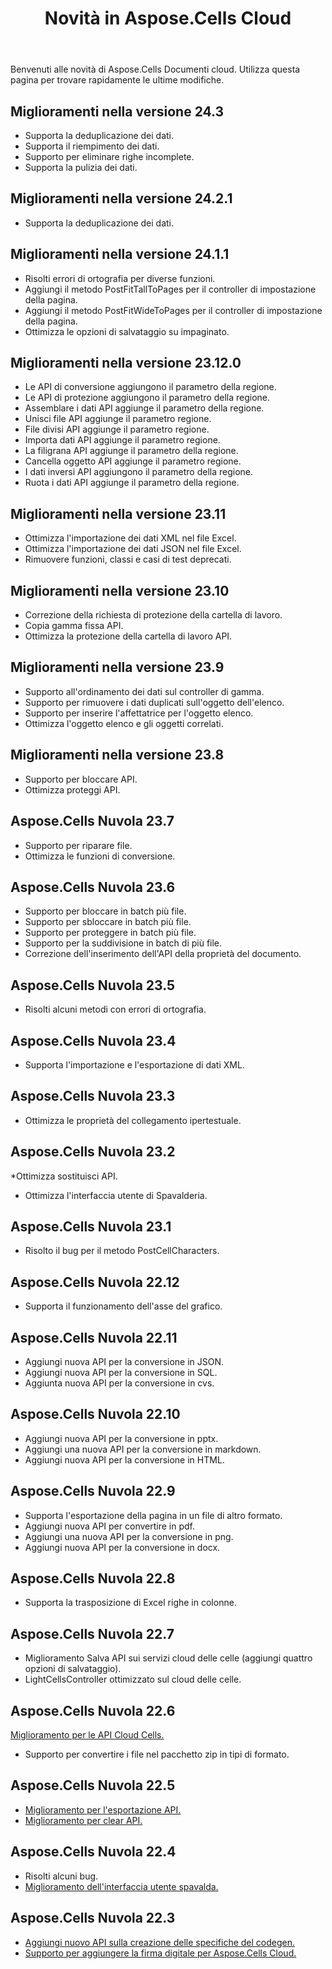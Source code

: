 ﻿---
title: Novità in Aspose.Cells Cloud
second_title: Aspose.Cells Cloud Documen
linktitle: Cosa c'è di bello?
type: docs
weight: 5
url: /it/what-s-new-in-aspose-cells-cloud/
keywords: What's new in aspose cells cloud. Office Excel 2013,  Office Excel 2016,  Office Excel 2019，office Excel 365
description: In questa pagina vengono descritte le novità più interessanti di Aspose.Cells Cloud introdotte nelle ultime versioni
kwords: Excel, Office Cloud, REST API, Foglio di calcolo, PDF, CSV, Json, Markdwon, Novità in Aspose.Cells Cloud
---
Benvenuti alle novità di Aspose.Cells Documenti cloud. Utilizza questa pagina per trovare rapidamente le ultime modifiche.

## Miglioramenti nella versione 24.3

- Supporta la deduplicazione dei dati.
- Supporta il riempimento dei dati.
- Supporto per eliminare righe incomplete.
- Supporta la pulizia dei dati.

## Miglioramenti nella versione 24.2.1

- Supporta la deduplicazione dei dati.

## Miglioramenti nella versione 24.1.1

- Risolti errori di ortografia per diverse funzioni.
- Aggiungi il metodo PostFitTallToPages per il controller di impostazione della pagina.
- Aggiungi il metodo PostFitWideToPages per il controller di impostazione della pagina.
- Ottimizza le opzioni di salvataggio su impaginato.

## Miglioramenti nella versione 23.12.0

- Le API di conversione aggiungono il parametro della regione.
- Le API di protezione aggiungono il parametro della regione.
- Assemblare i dati API aggiunge il parametro della regione.
- Unisci file API aggiunge il parametro regione.
- File divisi API aggiunge il parametro regione.
- Importa dati API aggiunge il parametro regione.
- La filigrana API aggiunge il parametro della regione.
- Cancella oggetto API aggiunge il parametro regione.
- I dati inversi API aggiungono il parametro della regione.
- Ruota i dati API aggiunge il parametro della regione.

## Miglioramenti nella versione 23.11

- Ottimizza l'importazione dei dati XML nel file Excel.
- Ottimizza l'importazione dei dati JSON nel file Excel.
- Rimuovere funzioni, classi e casi di test deprecati.

## Miglioramenti nella versione 23.10

- Correzione della richiesta di protezione della cartella di lavoro.
- Copia gamma fissa API.
- Ottimizza la protezione della cartella di lavoro API.

## Miglioramenti nella versione 23.9

- Supporto all'ordinamento dei dati sul controller di gamma.
- Supporto per rimuovere i dati duplicati sull'oggetto dell'elenco.
- Supporto per inserire l'affettatrice per l'oggetto elenco.
- Ottimizza l'oggetto elenco e gli oggetti correlati.

## Miglioramenti nella versione 23.8

- Supporto per bloccare API.
- Ottimizza proteggi API.

## Aspose.Cells Nuvola 23.7

 * Supporto per riparare file.
* Ottimizza le funzioni di conversione.


## Aspose.Cells Nuvola 23.6

 * Supporto per bloccare in batch più file.
 * Supporto per sbloccare in batch più file.
 * Supporto per proteggere in batch più file.
 * Supporto per la suddivisione in batch di più file.
 * Correzione dell'inserimento dell'API della proprietà del documento.


## Aspose.Cells Nuvola 23.5

 * Risolti alcuni metodi con errori di ortografia.


## Aspose.Cells Nuvola 23.4

 * Supporta l'importazione e l'esportazione di dati XML.


## Aspose.Cells Nuvola 23.3

 * Ottimizza le proprietà del collegamento ipertestuale.


## Aspose.Cells Nuvola 23.2

 *Ottimizza sostituisci API.
* Ottimizza l'interfaccia utente di Spavalderia.




## Aspose.Cells Nuvola 23.1

 * Risolto il bug per il metodo PostCellCharacters.



## Aspose.Cells Nuvola 22.12

 * Supporta il funzionamento dell'asse del grafico.


## Aspose.Cells Nuvola 22.11

 * Aggiungi nuova API per la conversione in JSON.
 * Aggiungi nuova API per la conversione in SQL.
 * Aggiunta nuova API per la conversione in cvs.


## Aspose.Cells Nuvola 22.10

 * Aggiungi nuova API per la conversione in pptx.
 * Aggiungi una nuova API per la conversione in markdown.
 * Aggiungi nuova API per la conversione in HTML.

## Aspose.Cells Nuvola 22.9

 * Supporta l'esportazione della pagina in un file di altro formato.
 * Aggiungi nuova API per convertire in pdf.
 * Aggiungi una nuova API per la conversione in png.
 * Aggiungi nuova API per la conversione in docx.

## Aspose.Cells Nuvola 22.8

* Supporta la trasposizione di Excel righe in colonne.

## Aspose.Cells Nuvola 22.7

* Miglioramento Salva API sui servizi cloud delle celle (aggiungi quattro opzioni di salvataggio).
* LightCellsController ottimizzato sul cloud delle celle.

## Aspose.Cells Nuvola 22.6

[Miglioramento per le API Cloud Cells.](/cells/aspose-cells-cloud-22-6-release-notes/)
* Supporto per convertire i file nel pacchetto zip in tipi di formato.

## Aspose.Cells Nuvola 22.5

* [Miglioramento per l'esportazione API.](https://docs.aspose.cloud/cells/export/)
* [Miglioramento per clear API.](https://docs.aspose.cloud/cells/clear/)

## Aspose.Cells Nuvola 22.4

* Risolti alcuni bug.
* [Miglioramento dell'interfaccia utente spavalda.](https://apireference.aspose.cloud/cells/)

## Aspose.Cells Nuvola 22.3

* [Aggiungi nuovo API sulla creazione delle specifiche del codegen.](https://api.aspose.cloud/v3.0/cells/codegen/spec)
* [Supporto per aggiungere la firma digitale per Aspose.Cells Cloud.](/cells/workbook/digital-signature/)

